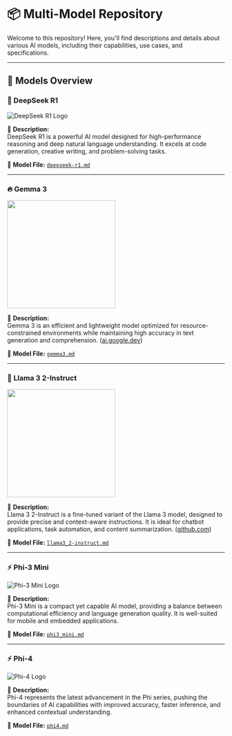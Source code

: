 # 📦 Multi-Model Repository

Welcome to this repository! Here, you'll find descriptions and details about various AI models, including their capabilities, use cases, and specifications.

---

## 🚀 Models Overview

### 🐋 DeepSeek R1
![DeepSeek R1 Logo](https://github.com/deepseek-ai/DeepSeek-V2/blob/main/figures/logo.svg?raw=true)

📌 **Description:**  
DeepSeek R1 is a powerful AI model designed for high-performance reasoning and deep natural language understanding. It excels at code generation, creative writing, and problem-solving tasks.

📂 **Model File:** [`deepseek-r1.md`](./deepseek-r1.md)

---

### 🔥 Gemma 3
<img src="https://github.com/jalonsogo/model-cards/blob/04897016e65199efa2ca12c637f734d22121dbd3/logos/google-gemma3.png" width="250" />

📌 **Description:**  
Gemma 3 is an efficient and lightweight model optimized for resource-constrained environments while maintaining high accuracy in text generation and comprehension. ([ai.google.dev](https://ai.google.dev/gemma?utm_source=chatgpt.com))

📂 **Model File:** [`gemma3.md`](./gemma3.md)

---

### 🦙 Llama 3 2-Instruct
<img src="https://github.com/jalonsogo/model-cards/blob/8ffa0b88c7131abf7cec16447838b1c322d4a2a0/logos/meta.svg" width="250" />

📌 **Description:**  
Llama 3 2-Instruct is a fine-tuned variant of the Llama 3 model, designed to provide precise and context-aware instructions. It is ideal for chatbot applications, task automation, and content summarization. ([github.com](https://github.com/meta-llama/llama3?utm_source=chatgpt.com))

📂 **Model File:** [`llama3_2-instruct.md`](./llama3_2-instruct.md)

---

### ⚡️ Phi-3 Mini
![Phi-3 Mini Logo](https://uhf.microsoft.com/images/microsoft/RE1Mu3b.png)

📌 **Description:**  
Phi-3 Mini is a compact yet capable AI model, providing a balance between computational efficiency and language generation quality. It is well-suited for mobile and embedded applications.

📂 **Model File:** [`phi3_mini.md`](./phi3_mini.md)

---

### ⚡️ Phi-4
![Phi-4 Logo](https://uhf.microsoft.com/images/microsoft/RE1Mu3b.png)

📌 **Description:**  
Phi-4 represents the latest advancement in the Phi series, pushing the boundaries of AI capabilities with improved accuracy, faster inference, and enhanced contextual understanding.

📂 **Model File:** [`phi4.md`](./phi4.md)
